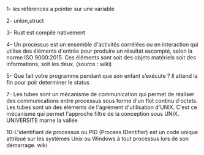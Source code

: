 
1- les références a pointer sur une variable 

2- union,struct 

3- Rust est compilé nativement

4- Un processus est un ensemble d'activités corrélées ou en interaction qui utilise des éléments d'entrée pour produire un résultat escompté, selon la norme ISO 9000:2015. Ces éléments sont soit des objets matériels soit des informations, soit les deux. (source : wiki)

5- Que fait votre programme pendant que son enfant s’exécute ?
Il attend la fin pour poir determiner le status 

7- Les tubes sont un mécanisme de communication qui permet de réaliser des communications entre processus sous forme d'un flot continu d'octets. Les tubes sont un des éléments de l'agrément d'utilisation d'UNIX. C'est ce mécanisme qui permet l'approche filtre de la conception sous UNIX. UNIVERSITE marne la vallée

10-L'identifiant de processus ou PID (Process IDentifier) est un code unique attribué sur les systèmes Unix ou Windows à tout processus lors de son démarrage. wiki

